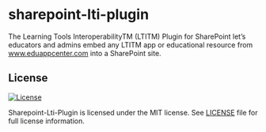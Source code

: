 # sharepoint-lti-plugin
The Learning Tools InteroperabilityTM (LTITM) Plugin for SharePoint let’s educators and admins embed any LTITM app or educational resource from www.eduappcenter.com into a SharePoint site.

## License

[![License](https://img.shields.io/badge/license-MIT-blue.svg?style=plastic)](https://github.com/introp-software/sharepoint-lti-plugin/blob/master/LICENSE)

Sharepoint-Lti-Plugin is licensed under the MIT license. See [LICENSE](LICENSE) file for full license information.
